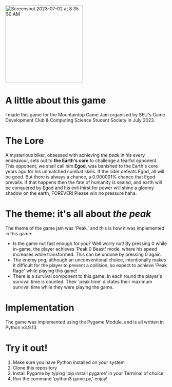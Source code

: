 <img width="241" alt="Screenshot 2023-07-02 at 8 35 50 AM" src="https://github.com/Arya-Fgmain/gamejam-project/assets/97604329/ed91f14d-b86c-4b2a-9050-20069ebbc7a3">

# A little about this game
I made this game for the Mountaintop Game Jam organised by SFU's Game Development Club & Computing Science Student Society in July 2023.
<!-- <img width="1012" alt="Screenshot 2023-07-02 at 8 26 07 AM" src="https://github.com/Arya-Fgmain/gamejam-project/assets/97604329/816b4d33-dccf-47a6-9e4a-12efd293a51d"> -->


# The Lore
A mysterious biker, obsessed with achieving *the peak* in his every endeavour, sets out to <strong>the Earth's core</strong> to challenge a fearful opponent. This opponent, we shall call him <strong>Egod</strong>, was banished to the Earth's core years ago for his unmatched combat skills. If the rider defeats Egod, all will be good. But there is always a chance, a 0.000001% chance that Egod prevails. If that happens then the fate of humanity is sealed, and earth will be conquered by Egod and his evil thirst for power will shine a gloomy shadow on the earth, FOREVER! Please win no pressure haha.

# The theme: it's all about <em>the peak</em>
The theme of the game jam was 'Peak,' and this is how it was implemented in this game:
<ul>
    <li>Is the game not fast enough for you? Well worry not! By pressing 0 while in-game, the player achieves 'Peak 0 Beast' mode, where his speed increases while transformed. This can be undone by pressing 0 again.</li>
    <li>The enemy png, although an unconventional choice, intentionally makes it difficult for the player to prevent a collision, so expect to achieve 'Peak Rage' while playing this game!</li>
    <li>There is a survival component to this game. In each round the player's survival time is counted. Their 'peak time' dictates their maximum survival time while they were playing the game.</li>
</ul>

# Implementation
The game was implemented using the Pygame Module, and is all written in Python v3.9.13.

# Try it out!
<ol>
    <li>Make sure you have Python installed on your system</li>
    <li>Clone this repository</li>
    <li>Install Pygame by typing 'pip install pygame' in your Terminal of choice</li>
    <li>Run the command 'python3 game.py,' enjoy!</li>
</ol>
